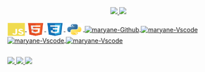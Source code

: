 <div align="center">
  <a href="https://github.com/maryane-castro">
  <img height="180em" src="https://github-readme-stats.vercel.app/api?username=maryane-castro&show_icons=true&theme=cobalt&include_all_commits=true&count_private=true"/>
  <img height="180em" src="https://github-readme-stats.vercel.app/api/top-langs/?username=maryane-castro&layout=compact&langs_count=7&theme=cobalt"/>
</div>
 
<div style="display: inline_block"><br>
  <img align="center" alt="maryane-Js" height="30" width="40" src="https://raw.githubusercontent.com/devicons/devicon/master/icons/javascript/javascript-plain.svg">
  <img align="center" alt="maryane-HTML" height="30" width="40" src="https://raw.githubusercontent.com/devicons/devicon/master/icons/html5/html5-original.svg">
  <img align="center" alt="maryane-CSS" height="30" width="40" src="https://raw.githubusercontent.com/devicons/devicon/master/icons/css3/css3-original.svg">
  <img align="center" alt="maryane-Python" height="30" width="40" src="https://raw.githubusercontent.com/devicons/devicon/master/icons/python/python-original.svg">
  <img align="center" alt="maryane-Github" height="30" width="40" src="https://cdn.jsdelivr.net/gh/devicons/devicon/icons/github/github-original.svg" />
  <img align="center" alt="maryane-Vscode" height="30" width="40" src="https://cdn.jsdelivr.net/gh/devicons/devicon/icons/vscode/vscode-original.svg" />
  <img align="center" alt="maryane-Vscode" height="30" width="40" src="https://cdn.jsdelivr.net/gh/devicons/devicon/icons/arduino/arduino-original.svg" />
  <img align="center" alt="maryane-Vscode" height="30" width="40"  src="https://cdn.jsdelivr.net/gh/devicons/devicon/icons/java/java-original-wordmark.svg" />
          
          

  </div>
  
  ##
  
 <div> 
  <a href="https://instagram.com/whhp_w" target="_blank"><img src="https://img.shields.io/badge/-Instagram-%23E4405F?style=for-the-badge&logo=instagram&logoColor=white" target="_blank"></a><a href = "maryane.castro993@gmail.com"> <img src="https://img.shields.io/badge/-Gmail-%23333?style=for-the-badge&logo=gmail&logoColor=white" target="_blank"></a><a href="https://www.linkedin.com/in/maryane-d-762ab620a/" target="_blank"> <img src="https://img.shields.io/badge/-LinkedIn-%230077B5?style=for-the-badge&logo=linkedin&logoColor=white" target="_blank"></a> 
  
</div>
  


